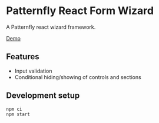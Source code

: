 # Patternfly React Form Wizard

A Patternfly react wizard framework.

[Demo](https://patternfly-labs.github.io/react-form-wizard/)

## Features

- Input validation
- Conditional hiding/showing of controls and sections

## Development setup

```
npm ci
npm start
```
